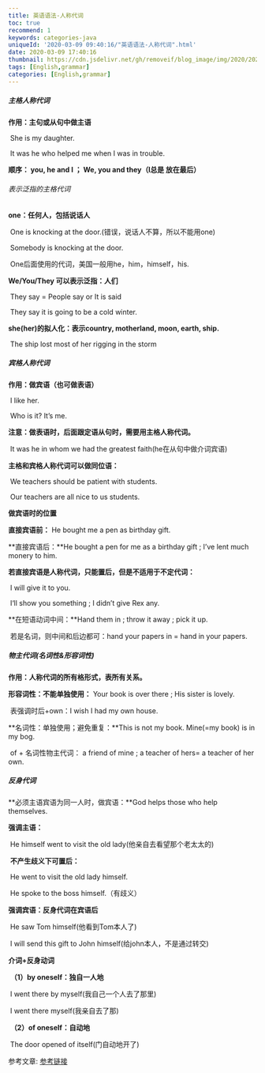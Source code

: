 ```yaml
---
title: 英语语法-人称代词
toc: true
recommend: 1
keywords: categories-java
uniqueId: '2020-03-09 09:40:16/"英语语法-人称代词".html'
date: 2020-03-09 17:40:16
thumbnail: https://cdn.jsdelivr.net/gh/removeif/blog_image/img/2020/20200309174618.png
tags: [English,grammar]
categories: [English,grammar]
---
```

##### 主格人称代词

  **作用：主句或从句中做主语**

​        She is my daughter.

​        It was he who helped me when I was in trouble. <!-- more -->

  **顺序： you, he and I  ；  We, you and they（I总是 放在最后）**

 

###### 表示泛指的主格代词

  **one：任何人，包括说话人**

​       One is knocking at the door.(错误，说话人不算，所以不能用one)

​       Somebody is knocking at the door.

​       One后面使用的代词，美国一般用he，him，himself，his.

  **We/You/They 可以表示泛指：人们**

​       They say = People say or It is said

​       They say it is going to be a cold winter.

**she(her)的拟人化：表示country, motherland, moon, earth, ship.**

​      The ship lost most of her rigging in the storm

##### 宾格人称代词

  **作用：做宾语（也可做表语）**

​        I like her.

​        Who is it?  It’s me.

​        **注意：做表语时，后面跟定语从句时，需要用主格人称代词。**

​        It was he in whom we had the greatest faith(he在从句中做介词宾语)

  **主格和宾格人称代词可以做同位语：**

​        We teachers should be patient with students.

​        Our teachers are all nice to us students.

**做宾语时的位置**

  **直接宾语前：** He bought me a pen as birthday gift.

  **直接宾语后：**He bought a pen for me as a birthday gift  ;  I’ve lent much monery to him.

  **若直接宾语是人称代词，只能置后，但是不适用于不定代词：**

​              I will give it to you.  

​              I‘ll show you something  ;  I didn’t give Rex any.

 **在短语动词中间：**Hand them in  ;  throw it away  ;  pick it up.

​                 若是名词，则中间和后边都可：hand your papers in = hand in your papers.

##### 物主代词(名词性&形容词性)

**作用：人称代词的所有格形式，表所有关系。**

**形容词性：不能单独使用：** Your book is over there  ;  His sister is lovely.

​      表强调时后+own：I wish I had my own house.

**名词性：单独使用；避免重复：**This is not my book. Mine(=my book) is in my bog.

​       of + 名词性物主代词： a friend of mine  ;  a teacher of hers= a teacher of her own.

##### 反身代词

  **必须主语宾语为同一人时，做宾语：**God helps those who help themselves.

  **强调主语：**

​           He himself went to visit the old lady(他亲自去看望那个老太太的)

​           **不产生歧义下可置后：**

​                    He went to visit the old lady himself.

​                    He spoke to the boss himself.（有歧义）

  **强调宾语：反身代词在宾语后**

​           He saw Tom himself(他看到Tom本人了)

​           I will send this gift to John himself(给john本人，不是通过转交)

  **介词+反身动词**

​           **（1）by oneself：独自一人地**

​                         I went there by myself(我自己一个人去了那里)

​                         I went there myself(我亲自去了那)

​           **（2）of oneself：自动地**

​                         The door opened of itself(门自动地开了)

参考文章:
[参考链接](https://github.com/yizutianya/English_Grammar_Learning)

